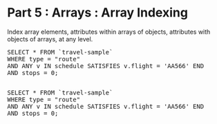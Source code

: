# Part 5 : Arrays : Array Indexing

Index array elements, attributes within arrays of objects, attributes with objects of arrays, at any level.


<pre>
SELECT * FROM `travel-sample`
WHERE type = "route" 
AND ANY v IN schedule SATISFIES v.flight = 'AA566' END 
AND stops = 0;
</pre>

<pre id="example"> 
SELECT * FROM `travel-sample`
WHERE type = "route" 
AND ANY v IN schedule SATISFIES v.flight = 'AA566' END 
AND stops = 0;
</pre>

